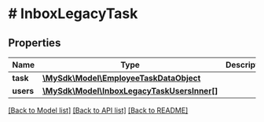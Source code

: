# # InboxLegacyTask

## Properties

Name | Type | Description | Notes
------------ | ------------- | ------------- | -------------
**task** | [**\MySdk\Model\EmployeeTaskDataObject**](EmployeeTaskDataObject.md) |  | [optional]
**users** | [**\MySdk\Model\InboxLegacyTaskUsersInner[]**](InboxLegacyTaskUsersInner.md) |  | [optional]

[[Back to Model list]](../../README.md#models) [[Back to API list]](../../README.md#endpoints) [[Back to README]](../../README.md)
